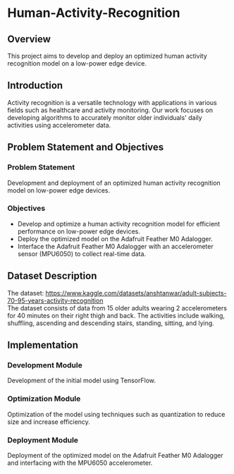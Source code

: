 # Human-Activity-Recognition
## Overview
This project aims to develop and deploy an optimized human activity recognition model on a low-power edge device.

## Introduction
Activity recognition is a versatile technology with applications in various fields such as healthcare and activity monitoring. Our work focuses on developing algorithms to accurately monitor older individuals' daily activities using accelerometer data.

## Problem Statement and Objectives
### Problem Statement
Development and deployment of an optimized human activity recognition model on low-power edge devices.

### Objectives
- Develop and optimize a human activity recognition model for efficient performance on low-power edge devices.
- Deploy the optimized model on the Adafruit Feather M0 Adalogger.
- Interface the Adafruit Feather M0 Adalogger with an accelerometer sensor (MPU6050) to collect real-time data.

## Dataset Description
The dataset: https://www.kaggle.com/datasets/anshtanwar/adult-subjects-70-95-years-activity-recognition<Br>
The dataset consists of data from 15 older adults wearing 2 accelerometers for 40 minutes on their right thigh and back. The activities include walking, shuffling, ascending and descending stairs, standing, sitting, and lying.

## Implementation
### Development Module
Development of the initial model using TensorFlow.
### Optimization Module
Optimization of the model using techniques such as quantization to reduce size and increase efficiency.
### Deployment Module
Deployment of the optimized model on the Adafruit Feather M0 Adalogger and interfacing with the MPU6050 accelerometer.





